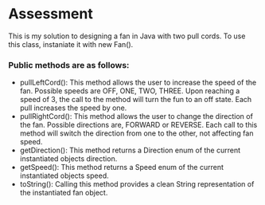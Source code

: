 # Assessment

This is my solution to designing a fan in Java with two pull cords. 
To use this class, instaniate it with new Fan(). 

### Public methods are as follows:

* pullLeftCord():  This method allows the user to increase the speed of the fan.  Possible speeds are OFF, ONE, TWO, THREE. Upon reaching a speed of 3, the call to the method will turn the fun to an off state.  Each pull increases the speed by one.
* pullRightCord(): This method allows the user to change the direction of the fan.  Possible directions are, FORWARD or REVERSE.  Each call to this method will switch the direction from one to the other, not affecting fan speed.
* getDirection(): This method returns a Direction enum of the current instantiated objects direction.
* getSpeed(): This method returns a Speed enum of the current instantiated objects speed.
* toString(): Calling this method provides a clean String representation of the instantiated fan object.
